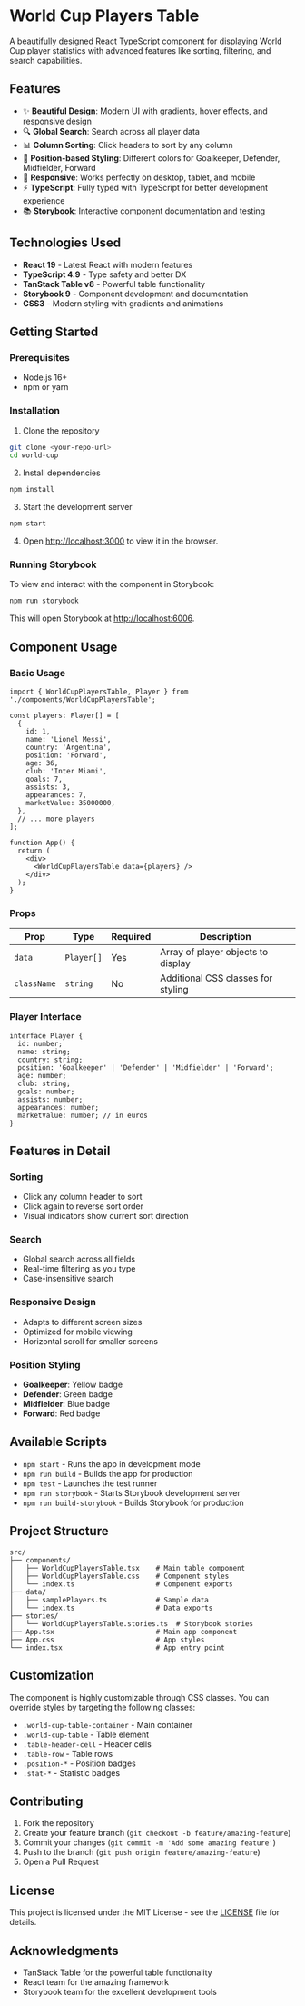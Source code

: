 # World Cup Players Table

A beautifully designed React TypeScript component for displaying World Cup player statistics with advanced features like sorting, filtering, and search capabilities.

## Features

- ✨ **Beautiful Design**: Modern UI with gradients, hover effects, and responsive design
- 🔍 **Global Search**: Search across all player data
- 📊 **Column Sorting**: Click headers to sort by any column
- 🎨 **Position-based Styling**: Different colors for Goalkeeper, Defender, Midfielder, Forward
- 📱 **Responsive**: Works perfectly on desktop, tablet, and mobile
- ⚡ **TypeScript**: Fully typed with TypeScript for better development experience
- 📚 **Storybook**: Interactive component documentation and testing

## Technologies Used

- **React 19** - Latest React with modern features
- **TypeScript 4.9** - Type safety and better DX
- **TanStack Table v8** - Powerful table functionality
- **Storybook 9** - Component development and documentation
- **CSS3** - Modern styling with gradients and animations

## Getting Started

### Prerequisites

- Node.js 16+ 
- npm or yarn

### Installation

1. Clone the repository
```bash
git clone <your-repo-url>
cd world-cup
```

2. Install dependencies
```bash
npm install
```

3. Start the development server
```bash
npm start
```

4. Open [http://localhost:3000](http://localhost:3000) to view it in the browser.

### Running Storybook

To view and interact with the component in Storybook:

```bash
npm run storybook
```

This will open Storybook at [http://localhost:6006](http://localhost:6006).

## Component Usage

### Basic Usage

```tsx
import { WorldCupPlayersTable, Player } from './components/WorldCupPlayersTable';

const players: Player[] = [
  {
    id: 1,
    name: 'Lionel Messi',
    country: 'Argentina',
    position: 'Forward',
    age: 36,
    club: 'Inter Miami',
    goals: 7,
    assists: 3,
    appearances: 7,
    marketValue: 35000000,
  },
  // ... more players
];

function App() {
  return (
    <div>
      <WorldCupPlayersTable data={players} />
    </div>
  );
}
```

### Props

| Prop | Type | Required | Description |
|------|------|----------|-------------|
| `data` | `Player[]` | Yes | Array of player objects to display |
| `className` | `string` | No | Additional CSS classes for styling |

### Player Interface

```tsx
interface Player {
  id: number;
  name: string;
  country: string;
  position: 'Goalkeeper' | 'Defender' | 'Midfielder' | 'Forward';
  age: number;
  club: string;
  goals: number;
  assists: number;
  appearances: number;
  marketValue: number; // in euros
}
```

## Features in Detail

### Sorting
- Click any column header to sort
- Click again to reverse sort order
- Visual indicators show current sort direction

### Search
- Global search across all fields
- Real-time filtering as you type
- Case-insensitive search

### Responsive Design
- Adapts to different screen sizes
- Optimized for mobile viewing
- Horizontal scroll for smaller screens

### Position Styling
- **Goalkeeper**: Yellow badge
- **Defender**: Green badge  
- **Midfielder**: Blue badge
- **Forward**: Red badge

## Available Scripts

- `npm start` - Runs the app in development mode
- `npm run build` - Builds the app for production
- `npm test` - Launches the test runner
- `npm run storybook` - Starts Storybook development server
- `npm run build-storybook` - Builds Storybook for production

## Project Structure

```
src/
├── components/
│   ├── WorldCupPlayersTable.tsx    # Main table component
│   ├── WorldCupPlayersTable.css    # Component styles
│   └── index.ts                    # Component exports
├── data/
│   ├── samplePlayers.ts            # Sample data
│   └── index.ts                    # Data exports
├── stories/
│   └── WorldCupPlayersTable.stories.ts  # Storybook stories
├── App.tsx                         # Main app component
├── App.css                         # App styles
└── index.tsx                       # App entry point
```

## Customization

The component is highly customizable through CSS classes. You can override styles by targeting the following classes:

- `.world-cup-table-container` - Main container
- `.world-cup-table` - Table element
- `.table-header-cell` - Header cells
- `.table-row` - Table rows
- `.position-*` - Position badges
- `.stat-*` - Statistic badges

## Contributing

1. Fork the repository
2. Create your feature branch (`git checkout -b feature/amazing-feature`)
3. Commit your changes (`git commit -m 'Add some amazing feature'`)
4. Push to the branch (`git push origin feature/amazing-feature`)
5. Open a Pull Request

## License

This project is licensed under the MIT License - see the [LICENSE](LICENSE) file for details.

## Acknowledgments

- TanStack Table for the powerful table functionality
- React team for the amazing framework
- Storybook team for the excellent development tools
